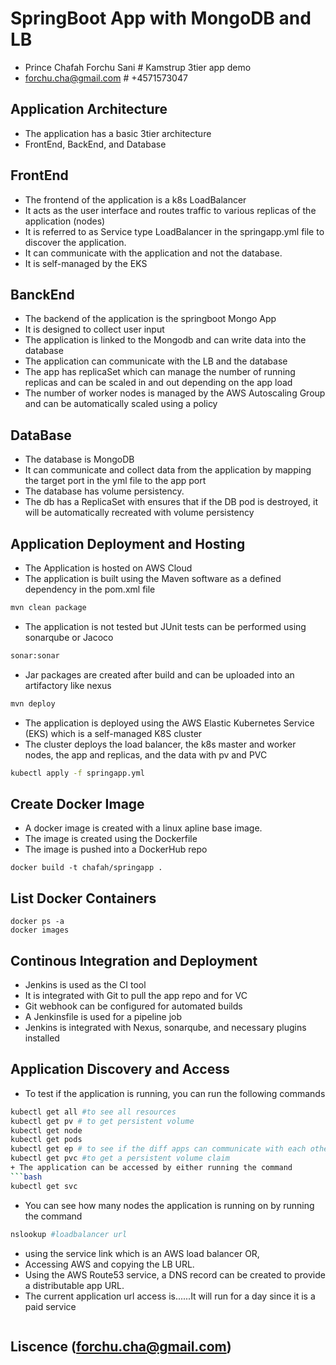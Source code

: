 # SpringBoot App with MongoDB and LB
+ Prince Chafah Forchu Sani # Kamstrup 3tier app demo
+ forchu.cha@gmail.com   # +4571573047
## Application Architecture
+ The application has a basic 3tier architecture
+ FrontEnd, BackEnd, and Database
## FrontEnd
+ The frontend of the application is a k8s LoadBalancer
+ It acts as the user interface and routes traffic to various replicas of the application (nodes)
+ It is referred to as Service type LoadBalancer in the springapp.yml file to discover the application.
+ It can communicate with the application and not the database.
+ It is self-managed by the EKS

## BanckEnd
+ The backend of the application is the springboot Mongo App
+ It is designed to collect user input
+ The application is linked to the Mongodb and can write data into the database
+ The application can communicate with the LB and the database
+ The app has replicaSet which can manage the number of running replicas and can be scaled in and out depending on the app load
+ The number of worker nodes is managed by the AWS Autoscaling Group and can be automatically scaled using a policy

## DataBase
+ The database is MongoDB
+ It can communicate and collect data from the application by mapping the target port in the yml file to the app port
+ The database has volume persistency.
+ The db has a ReplicaSet with ensures that if the DB pod is destroyed, it will be automatically recreated with volume persistency

## Application Deployment and Hosting
+ The Application is hosted on AWS Cloud
+ The application is built using the Maven software as a defined dependency in the pom.xml file
```bash
mvn clean package
```
+ The application is not tested but JUnit tests can be performed using sonarqube or Jacoco
```bash
sonar:sonar
```
+ Jar packages are created after build and can be uploaded into an artifactory like nexus
```bash
mvn deploy
```
+ The application is deployed using the AWS Elastic Kubernetes Service (EKS) which is a self-managed K8S cluster
+ The cluster deploys the load balancer, the k8s master and worker nodes, the app and replicas, and the data with pv and PVC
```bash
kubectl apply -f springapp.yml
```
## Create Docker Image
+ A docker image is created with a linux apline base image.
+ The image is created using the Dockerfile
+ The image is pushed into a DockerHub repo
```docker
docker build -t chafah/springapp .
```
## List Docker Containers
```docker
docker ps -a
docker images
```
## Continous Integration and Deployment
+ Jenkins is used as the CI tool
+ It is integrated with Git to pull the app repo and for VC
+ Git webhook can be configured for automated builds
+ A Jenkinsfile is used for a pipeline job
+ Jenkins is integrated with Nexus, sonarqube, and necessary plugins installed
## Application Discovery and Access
+ To test if the application is running, you can run the following commands
```bash
kubectl get all #to see all resources
kubectl get pv # to get persistent volume
kubectl get node
kubectl get pods
kubectl get ep # to see if the diff apps can communicate with each other
kubectl get pvc #to get a persistent volume claim
+ The application can be accessed by either running the command
```bash
kubectl get svc
```
+ You can see how many nodes the application is running on by running the command
```bash
nslookup #loadbalancer url
```
+ using the service link which is an AWS load balancer OR,
+ Accessing AWS and copying the LB URL.
+ Using the AWS Route53 service, a DNS record can be created to provide a distributable app URL.
+ The current application url access is......It will run for a day since it is a paid service
```bash
```

## Liscence (forchu.cha@gmail.com)
